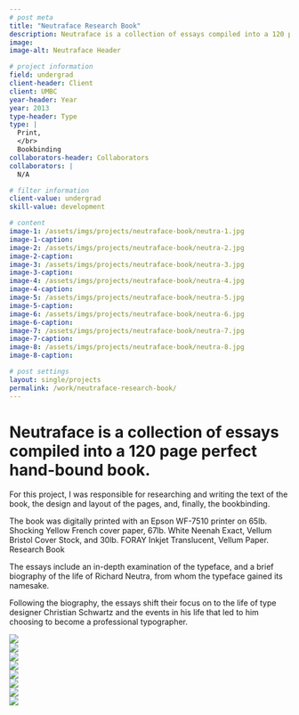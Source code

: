 ```yaml
---
# post meta
title: "Neutraface Research Book"
description: Neutraface is a collection of essays compiled into a 120 page perfect hand-bound book.
image:
image-alt: Neutraface Header

# project information
field: undergrad
client-header: Client
client: UMBC
year-header: Year
year: 2013
type-header: Type
type: |
  Print,
  </br>
  Bookbinding
collaborators-header: Collaborators
collaborators: |
  N/A

# filter information
client-value: undergrad
skill-value: development

# content
image-1: /assets/imgs/projects/neutraface-book/neutra-1.jpg
image-1-caption:
image-2: /assets/imgs/projects/neutraface-book/neutra-2.jpg
image-2-caption:
image-3: /assets/imgs/projects/neutraface-book/neutra-3.jpg
image-3-caption:
image-4: /assets/imgs/projects/neutraface-book/neutra-4.jpg
image-4-caption:
image-5: /assets/imgs/projects/neutraface-book/neutra-5.jpg
image-5-caption:
image-6: /assets/imgs/projects/neutraface-book/neutra-6.jpg
image-6-caption:
image-7: /assets/imgs/projects/neutraface-book/neutra-7.jpg
image-7-caption:
image-8: /assets/imgs/projects/neutraface-book/neutra-8.jpg
image-8-caption:

# post settings
layout: single/projects
permalink: /work/neutraface-research-book/
---
```

# Neutraface is a collection of essays compiled into a 120 page perfect hand-bound book.

For this project, I was responsible for researching and writing the text of the book, the design and layout of the pages, and, finally, the bookbinding.

The book was digitally printed with an Epson WF-7510 printer on 65lb. Shocking Yellow French cover paper, 67lb. White Neenah Exact, Vellum Bristol Cover Stock, and 30lb. FORAY Inkjet Translucent, Vellum Paper.
Research Book

The essays include an in-depth examination of the typeface, and a brief biography of the life of Richard Neutra, from whom the typeface gained its namesake.

Following the biography, the essays shift their focus on to the life of type designer Christian Schwartz and the events in his life that led to him choosing to become a professional typographer.

<div class="cf">
  <div class="fl w-100 w-50-l pa1"><img class="v-mid w-100" src="{{ page.image-1 }}"></div>
  <div class="fl w-100 w-50-l pa1"><img class="v-mid w-100" src="{{ page.image-2 }}"></div>
  <div class="fl w-100 pa1"><img class="v-mid w-100" src="{{ page.image-3 }}"></div>
  <div class="fl w-100 w-50-l pa1"><img class="v-mid w-100" src="{{ page.image-4 }}"></div>
  <div class="fl w-100 w-50-l pa1"><img class="v-mid w-100" src="{{ page.image-5 }}"></div>
  <div class="fl w-100 pa1"><img class="v-mid w-100" src="{{ page.image-6 }}"></div>
  <div class="fl w-100 w-50-l pa1"><img class="v-mid w-100" src="{{ page.image-7 }}"></div>
  <div class="fl w-100 w-50-l pa1"><img class="v-mid w-100" src="{{ page.image-8 }}"></div>
</div>
